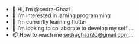 - 👋 Hi, I’m @sedra-Ghazi
- 👀 I’m interested in larning programming
- 🌱 I’m currently learning flutter
- 💞️ I’m looking to collaborate to develop my self ...
- 📫 How to reach me sedraghazi20@gmail.com...


<!---
sedra-Ghazi/sedra-Ghazi is a ✨ special ✨ repository because its `README.md` (this file) appears on your GitHub profile.
You can click the Preview link to take a look at your changes.
--->
